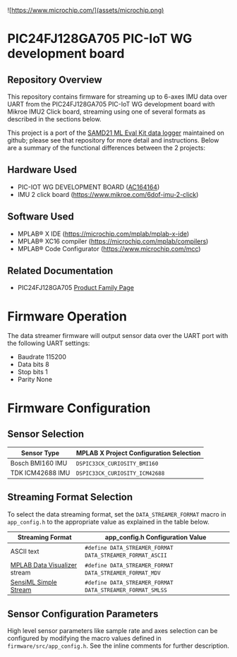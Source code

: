 ![https://www.microchip.com/](assets/microchip.png)
# PIC24FJ128GA705 PIC-IoT WG development board
## Repository Overview
This repository contains firmware for streaming up to 6-axes IMU data over UART from the PIC24FJ128GA705 PIC-IoT WG development board with Mikroe IMU2 Click board, streaming using one of several formats as described in the sections below.

This project is a port of the [SAMD21 ML Eval Kit data logger](https://github.com/MicrochipTech/ml-samd21-iot-imu-data-logger) maintained on github; please see that repository for more detail and instructions. Below are a summary of the functional differences between the 2 projects:


## Hardware Used
* PIC-IOT WG DEVELOPMENT BOARD ([AC164164](https://www.microchip.com/en-us/development-tool/AC164164))
* IMU 2 click board (https://www.mikroe.com/6dof-imu-2-click)

## Software Used
* MPLAB® X IDE (https://microchip.com/mplab/mplab-x-ide)
* MPLAB® XC16 compiler (https://microchip.com/mplab/compilers)
* MPLAB® Code Configurator (https://www.microchip.com/mcc)

## Related Documentation
* PIC24FJ128GA705 [Product Family Page](https://www.microchip.com/en-us/product/PIC24FJ128GA705)


# Firmware Operation
The data streamer firmware will output sensor data over the UART port with the following UART settings:

* Baudrate 115200
* Data bits 8
* Stop bits 1
* Parity None

# Firmware Configuration

## Sensor Selection
| Sensor Type | MPLAB X Project Configuration Selection |
| --- | --- |
| Bosch BMI160 IMU | `DSPIC33CK_CURIOSITY_BMI160` |
| TDK ICM42688 IMU | `DSPIC33CK_CURIOSITY_ICM42688` |

## Streaming Format Selection
To select the data streaming format, set the `DATA_STREAMER_FORMAT` macro in `app_config.h` to the appropriate value as explained in the table below.

| Streaming Format | app_config.h Configuration Value |
| --- | --- |
| ASCII text | `#define DATA_STREAMER_FORMAT DATA_STREAMER_FORMAT_ASCII` |
| [MPLAB Data Visualizer](https://www.microchip.com/en-us/development-tools-tools-and-software/embedded-software-center/mplab-data-visualizer) stream | `#define DATA_STREAMER_FORMAT DATA_STREAMER_FORMAT_MDV` |
| [SensiML Simple Stream](https://sensiml.com/documentation/simple-streaming-specification/introduction.html) | `#define DATA_STREAMER_FORMAT DATA_STREAMER_FORMAT_SMLSS` |

## Sensor Configuration Parameters
High level sensor parameters like sample rate and axes selection can be configured by modifying the macro values defined in `firmware/src/app_config.h`. See the inline comments for further description.
